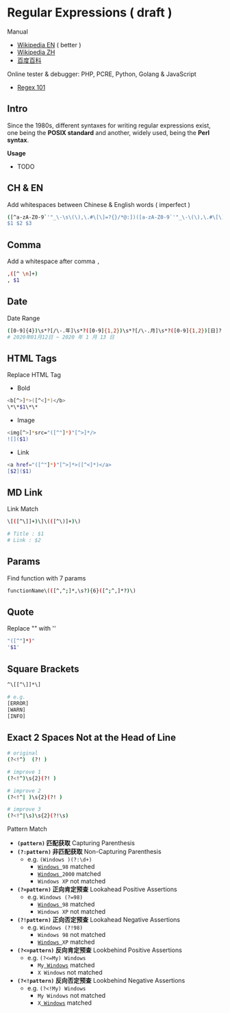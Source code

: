 # Regular Expressions ( draft )

Manual

- [Wikipedia EN](https://en.wikipedia.org/wiki/Regular_expression) ( better )
- [Wikipedia ZH](https://zh.wikipedia.org/wiki/%E6%AD%A3%E5%88%99%E8%A1%A8%E8%BE%BE%E5%BC%8F)
- [百度百科](https://baike.baidu.com/item/%E6%AD%A3%E5%88%99%E8%A1%A8%E8%BE%BE%E5%BC%8F)

Online tester & debugger: PHP, PCRE, Python, Golang & JavaScript

- [Regex 101](https://regex101.com/)

## Intro

Since the 1980s, different syntaxes for writing regular expressions exist, one being the **POSIX standard** and another, widely used, being the **Perl syntax**.

**Usage**

- TODO

## CH & EN

Add whitespaces between Chinese & English words ( imperfect )

```bash
([^a-zA-Z0-9`'"_\-\s\(\),\.#\[\]=?{}/*@:])([a-zA-Z0-9`'"_\-\(\),\.#\[\]=?{}/*@:]+)([^a-zA-Z0-9`'"_\-\s\(\),\.#\[\]=?{}/*@:])
$1 $2 $3
```

## Comma

Add a whitespace after comma `,`

```bash
,([^ \n]+)
, $1
```

## Date

Date Range

```bash
([0-9]{4})\s*?[/\-.年]\s*?([0-9]{1,2})\s*?[/\-.月]\s*?([0-9]{1,2})[日]?
# 2020年01月12日 ~ 2020 年 1 月 13 日
```

## HTML Tags

Replace HTML Tag

- Bold

```bash
<b[^>]*>([^<]*)</b>
\*\*$1\*\*
```

- Image

```bash
<img[^>]*src="([^"]*)"[^>]*/>
![]($1)
```

- Link

```bash
<a href="([^"]*)"[^>]*>([^<]*)</a>
[$2]($1)
```

## MD Link

Link Match

```bash
\[([^\]]+)\]\(([^\)]+)\)

# Title : $1
# Link : $2
```

## Params

Find function with 7 params

```bash
functionName\(([^,^;]*,\s?){6}([^;^,]*?)\)
```

## Quote

Replace "" with ''

```bash
"([^"]*)"
'$1'
```

## Square Brackets

```bash
^\[[^\]]*\]
```

```bash
# e.g.
[ERROR]
[WARN]
[INFO]
```

## Exact 2 Spaces Not at the Head of Line

```bash
# original
(?<!^)  (?! )

# improve 1
(?<!^)\s{2}(?! )

# improve 2
(?<!^| )\s{2}(?! )

# improve 3
(?<!^|\s)\s{2}(?!\s)
```

Pattern Match

- **`(pattern)` 匹配获取** Capturing Parenthesis
- **`(?:pattern)` 非匹配获取** Non-Capturing Parenthesis
    - e.g. `(Windows )(?:\d+)`
        - <code><u>Windows </u>98</code> matched
        - <code><u>Windows </u>2000</code> matched
        - `Windows XP` not matched
- **`(?=pattern)` 正向肯定预查** Lookahead Positive Assertions
    - e.g. `Windows (?=98)`
        - <code><u>Windows </u>98</code> matched
        - `Windows XP` not matched
- **`(?!pattern)` 正向否定预查** Lookahead Negative Assertions
    - e.g. `Windows (?!98)`
        - `Windows 98` not matched
        - <code><u>Windows </u>XP</code> matched
- **`(?<=pattern)` 反向肯定预查** Lookbehind Positive Assertions
    - e.g. `(?<=My) Windows`
        - <code>My<u> Windows</u></code> matched
        - `X Windows` not matched
- **`(?<!pattern)` 反向否定预查** Lookbehind Negative Assertions
    - e.g. `(?<!My) Windows`
        - `My Windows` not matched
        - <code>X<u> Windows</u></code> matched
